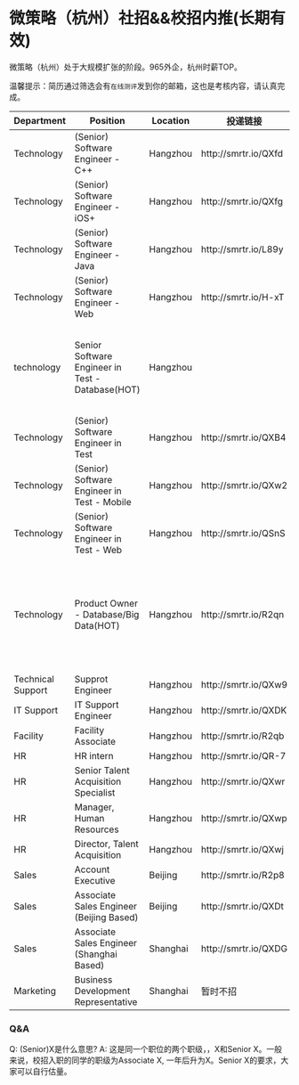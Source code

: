 # 微策略（杭州）社招&&校招内推(长期有效)
微策略（杭州）处于大规模扩张的阶段。965外企，杭州时薪TOP。

温馨提示：简历通过筛选会有`在线测评`发到你的邮箱，这也是考核内容，请认真完成。

<table>
<thead>
    <th>Department</th>
    <th>Position</th><th>Location</th><th>投递链接</th>
    <th>Requirement</th>
</thead>
<tbody>
    <tr>
        <td>Technology</td>
        <td>(Senior) Software Engineer - C++</td>
        <td>Hangzhou</td>
        <td>http://smrtr.io/QXfd</td>
    </tr>
    <tr>
        <td>Technology</td>
        <td>(Senior) Software Engineer - iOS+</td>
        <td>Hangzhou</td>
        <td>http://smrtr.io/QXfg</td>
    </tr>
     <tr>
        <td>Technology</td>
        <td>(Senior) Software Engineer - Java</td>
        <td>Hangzhou</td>
        <td>http://smrtr.io/L89y</td>
    </tr>
    <tr>
        <td>Technology</td>
        <td>(Senior) Software Engineer - Web</td>
        <td>Hangzhou</td>
        <td>http://smrtr.io/H-xT</td>
    </tr>
    <tr>
        <td>technology</td>
        <td>Senior Software Engineer in Test - Database(HOT)</td>
        <td>Hangzhou</td>
        <td></td>
        <td>Oracle, SQL Server, DB2, Teradata, AWS Redshift or other database experiences is a must</td>
    </tr>
    <tr>
        <td>Technology</td>
        <td>(Senior) Software Engineer in Test</td>
        <td>Hangzhou</td>
        <td>http://smrtr.io/QXB4</td>
    </tr>
    <tr>
        <td>Technology</td>
        <td>(Senior) Software Engineer in Test - Mobile</td>
        <td>Hangzhou</td>
        <td>http://smrtr.io/QXw2</td>
    </tr>
    <tr>
        <td>Technology</td>
        <td>(Senior) Software Engineer in Test - Web</td>
        <td>Hangzhou</td>
        <td>http://smrtr.io/QSnS</td>
    </tr>
    <tr>
        <td>Technology</td>
        <td>Product Owner - Database/Big Data(HOT)</td>
        <td>Hangzhou</td>
        <td>http://smrtr.io/R2qn</td>
        <td>Database or Big Data direction, with product management, project management or team management experiences</td>
    </tr>
    <tr>
        <td>Technical Support</td>
        <td>Supprot Engineer</td>
        <td>Hangzhou</td>
        <td>http://smrtr.io/QXw9</td>
    </tr>
    <tr>
        <td>IT Support</td>
        <td>IT Support Engineer</td>
        <td>Hangzhou</td>
        <td>http://smrtr.io/QXDK</td>
    </tr>
    <tr>
        <td>Facility</td>
        <td>Facility Associate</td>
        <td>Hangzhou</td>
        <td>http://smrtr.io/R2qb</td>
    </tr>
    <tr>
        <td>HR</td>
        <td>HR intern</td>
        <td>Hangzhou</td>
        <td>http://smrtr.io/QR-7</td>
    </tr>
    <tr>
        <td>HR</td>
        <td>Senior Talent Acquisition Specialist</td>
        <td>Hangzhou</td>
        <td>http://smrtr.io/QXwr</td>
    </tr>
    <tr>
        <td>HR</td>
        <td>Manager, Human Resources</td>
        <td>Hangzhou</td>
        <td>http://smrtr.io/QXwp</td>
    </tr>
    <tr>
        <td>HR</td>
        <td>Director, Talent Acquisition</td>
        <td>Hangzhou</td>
        <td>http://smrtr.io/QXwj</td>
    </tr>
    <tr>
        <td>Sales</td>
        <td>Account Executive</td>
        <td>Beijing</td>
        <td>http://smrtr.io/R2p8</td>
    </tr>
    <tr>
        <td>Sales</td>
        <td>Associate Sales Engineer (Beijing Based)</td>
        <td>Beijing</td>
        <td>http://smrtr.io/QXDt</td>
    </tr>
    <tr>
        <td>Sales</td>
        <td>Associate Sales Engineer (Shanghai Based)</td>
        <td>Shanghai</td>
        <td>http://smrtr.io/QXDG</td>
    </tr>
    <tr>
        <td>Marketing</td>
        <td>Business Development Representative</td>
        <td>Shanghai</td>
        <td>暂时不招</td>
    </tr>
</tbody>
</table>

### Q&A
Q: (Senior)X是什么意思?
A: 这是同一个职位的两个职级，，X和Senior X。一般来说，校招入职的同学的职级为Associate X, 一年后升为X。Senior X的要求，大家可以自行估量。
